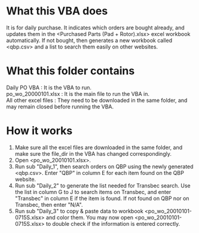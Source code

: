 # What this VBA does
It is for daily purchase. It indicates which orders are bought already, and updates them in the <Purchased Parts (Pad + Rotor).xlsx> excel workbook automatically. If not bought, then generates a new workbook called <qbp.csv> and a list to search them easily on other websites. 

# What this folder contains
Daily PO VBA : It is the VBA to run.\
po_wo_20000101.xlsx : It is the main file to run the VBA in.\
All other excel files : They need to be downloaded in the same folder, and may remain closed before running the VBA.

# How it works
1. Make sure all the excel files are downloaded in the same folder, and make sure the file_dir in the VBA has changed correspondingly. 
2. Open <po_wo_20010101.xlsx>.
3. Run sub "Daily_1", then search orders on QBP using the newly generated <qbp.csv>. Enter "QBP" in column E for each item found on the QBP website.
4. Run sub "Daily_2" to generate the list needed for Transbec search. Use the list in column G to J to search items on Transbec, and enter "Transbec" in column E if the item is found. If not found on QBP nor on Transbec, then enter "N/A".
5. Run sub "Daily_3" to copy & paste data to workbook <po_wo_20010101-0715S.xlsx> and color them. You may now open <po_wo_20010101-0715S.xlsx> to double check if the information is entered correctly.
